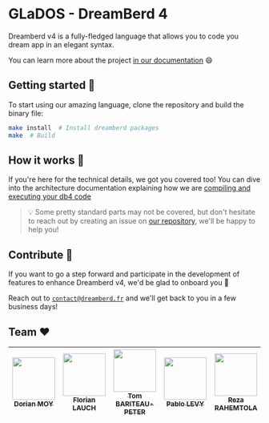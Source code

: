 # GLaDOS - DreamBerd 4

Dreamberd v4 is a fully-fledged language that allows you to code you dream app in an elegant syntax.

You can learn more about the project [in our documentation](https://docs.dreamberd.fr) 😄

## Getting started 🚀

To start using our amazing language, clone the repository and build the binary file:
```sh
make install  # Install dreamberd packages
make  # Build
```

## How it works 🤔

If you're here for the technical details, we got you covered too!
You can dive into the architecture documentation explaining how we are [compiling and executing your db4 code](https://docs.dreamberd.fr/#/general/compilation)

> 💡 Some pretty standard parts may not be covered, but don't hesitate to reach out by creating an issue on [our repository](https://github.com/EdenComp/GLaDOS), we'll be happy to help you!

## Contribute 🤝

If you want to go a step forward and participate in the development of features to enhance Dreamberd v4, we'd be glad to onboard you 🥇

Reach out to [`contact@dreamberd.fr`](mailto:contact@dreamberd.fr) and we'll get back to you in a few business days!

## Team ❤️

| [<img src="https://github.com/Croos3r.png?size=85" width=85><br><sub>Dorian MOY</sub>](https://github.com/Croos3r) | [<img src="https://github.com/EdenComp.png?size=85" width=85><br><sub>Florian LAUCH</sub>](https://github.com/EdenComp) | [<img src="https://github.com/Tomi-Tom.png?size=85" width=85><br><sub>Tom BARITEAU-PETER</sub>](https://github.com/Tomi-Tom) | [<img src="https://github.com/pablo0675.png?size=85" width=85><br><sub>Pablo LEVY</sub>](https://github.com/chuipagro) | [<img src="https://github.com/RezaRahemtola.png?size=85" width=85><br><sub>Reza RAHEMTOLA</sub>](https://github.com/RezaRahemtola)
|:---:| :---: | :---: | :---: | :---: |
